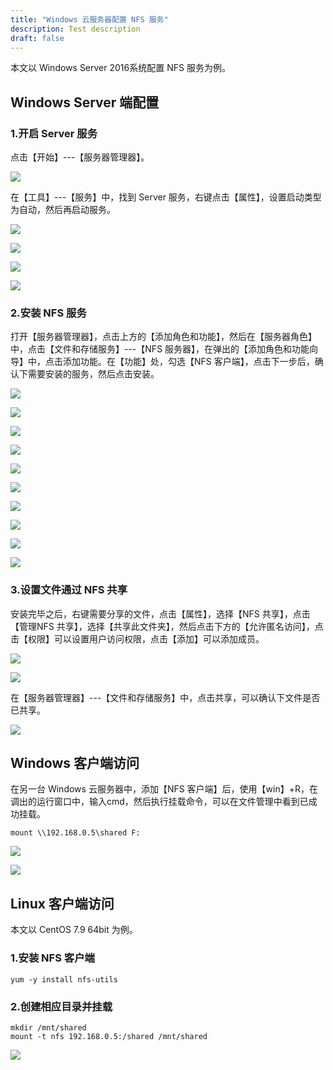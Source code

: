 ```yaml
---
title: "Windows 云服务器配置 NFS 服务"
description: Test description
draft: false
---
```



本文以 Windows Server 2016系统配置 NFS 服务为例。

## Windows Server 端配置

### 1.开启 Server 服务

点击【开始】---【服务器管理器】。

![](../../_images/win_nfs_1.png)

在【工具】---【服务】中，找到 Server 服务，右键点击【属性】，设置启动类型为自动，然后再启动服务。

![](../../_images/win_nfs_2.png)

![](../../_images/win_nfs_3.png)

![](../../_images/win_nfs_4.png)

![](../../_images/win_nfs_5.png)

### 2.安装 NFS 服务

打开【服务器管理器】，点击上方的【添加角色和功能】，然后在【服务器角色】中，点击【文件和存储服务】---【NFS 服务器】，在弹出的【添加角色和功能向导】中，点击添加功能。在【功能】处，勾选【NFS 客户端】，点击下一步后，确认下需要安装的服务，然后点击安装。

![](../../_images/win_nfs_6.png)

![](../../_images/win_nfs_7.png)

![](../../_images/win_nfs_8.png)

![](../../_images/win_nfs_9.png)

![](../../_images/win_nfs_10.png)

![](../../_images/win_nfs_11.png)

![](../../_images/win_nfs_12.png)

![](../../_images/win_nfs_13.png)

![](../../_images/win_nfs_14.png)

![](../../_images/win_nfs_15.png)

### 3.设置文件通过 NFS 共享

安装完毕之后，右键需要分享的文件，点击【属性】，选择【NFS 共享】，点击【管理NFS 共享】，选择【共享此文件夹】，然后点击下方的【允许匿名访问】，点击【权限】可以设置用户访问权限，点击【添加】可以添加成员。

![](../../_images/win_nfs_16.png)

![](../../_images/win_nfs_17.png)

在【服务器管理器】---【文件和存储服务】中，点击共享，可以确认下文件是否已共享。

![](../../_images/win_nfs_18.png)

## Windows 客户端访问

在另一台 Windows 云服务器中，添加【NFS 客户端】后，使用【win】+R，在调出的运行窗口中，输入cmd，然后执行挂载命令，可以在文件管理中看到已成功挂载。

```shell
mount \\192.168.0.5\shared F:
```

![](../../_images/win_nfs_19.png)

![](../../_images/win_nfs_20.png)

## Linux 客户端访问

本文以 CentOS 7.9 64bit 为例。

### 1.安装 NFS 客户端

```shell
yum -y install nfs-utils
```

### 2.创建相应目录并挂载

```shell
mkdir /mnt/shared
mount -t nfs 192.168.0.5:/shared /mnt/shared
```

![](../../_images/win_nfs_21.png)
